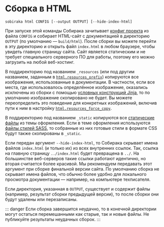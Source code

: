 # Сборка в HTML

```
sobiraka html CONFIG [--output OUTPUT] [--hide-index-html]
```

При запуске этой команды Собирака зачитывает [конфиг проекта](../5-reference/1-configuration.md) из файла `CONFIG` и собирает HTML-сайт с документацией в директорию `OUTPUT` (по умолчанию — `build/html`). После сборки вы можете перейти в эту директорию и открыть файл `index.html` в любом браузере, чтобы увидеть главную страницу сайта. Сайт является статическим и не требует специального серверного ПО для работы, поэтому его можно загрузить на любой веб-хостинг.

В поддиректорию под названием `_resources` (или под другим названием, заданным в [`html.resources_prefix`](../5-reference/1-configuration.md#volume.html.resources_prefix)) копируются все изображения, использованные в документации. В частности, если все места, где использовалось определённое изображение, оказались исключены из сборки с помощью [условных конструкций Jinja](../2-syntax/4-jinja.md#conditions), то по умолчанию изображение скопировано не будет. Вы можете переопределить это поведение для конкретных изображений, включив пути к ним в настройку [`html.resources_force_copy`](../5-reference/1-configuration.md#volume.html.resources_force_copy).

В поддиректорию под названием `_static` копируются все [статические файлы](../4-customization/1-html.md#static-files) из темы оформления. Если в теме оформления используются [файлы стилей SASS](../4-customization/1-html.md#sass), то собранные из них готовые стили в формате CSS будут также скопированы в `_static`.

Если передан аргумент `--hide-index-html`, то Собирака скрывает имена файлов `index.html` (и только их) из всех внутренних ссылок. Так, ссылка на главную страницу `../index.html` будет превращена в `../`. На большинстве веб-серверов такие ссылки работают идентично, но вторая считается более красивой. Мы рекомендуем передавать этот аргумент при сборке финальной версии сайта. По умолчанию сборка не скрывает имена файлов, что обычно более удобно для локального просмотра документации — например, на компьютере техписателя.

Если директория, указанная в `OUTPUT`, существует и содержит файлы (например, результат сборки предыдущей версии), то после сборки они будут удалены или перезаписаны.

::: danger
Если сборка завершится неудачно, то в конечной директории могут остаться перемешанными как старые, так и новые файлы. Не публикуйте результаты неудачных сборок.
:::